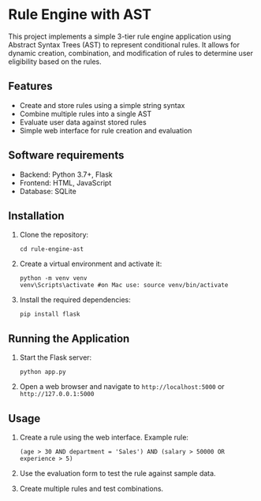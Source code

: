 
# Rule Engine with AST

This project implements a simple 3-tier rule engine application using Abstract Syntax Trees (AST) to represent conditional rules. It allows for dynamic creation, combination, and modification of rules to determine user eligibility based on the rules.

## Features

- Create and store rules using a simple string syntax
- Combine multiple rules into a single AST
- Evaluate user data against stored rules
- Simple web interface for rule creation and evaluation

## Software requirements

- Backend: Python 3.7+, Flask
- Frontend: HTML, JavaScript
- Database: SQLite

## Installation

1. Clone the repository:
   ```
   cd rule-engine-ast
   ```

2. Create a virtual environment and activate it:
   ```
   python -m venv venv
   venv\Scripts\activate #on Mac use: source venv/bin/activate 
   ```

3. Install the required dependencies:
   ```
   pip install flask
   ```

## Running the Application

1. Start the Flask server:
   ```
   python app.py
   ```

2. Open a web browser and navigate to `http://localhost:5000` or `http://127.0.0.1:5000`

## Usage

1. Create a rule using the web interface. Example rule:
   ```
   (age > 30 AND department = 'Sales') AND (salary > 50000 OR experience > 5)
   ```

2. Use the evaluation form to test the rule against sample data.

3. Create multiple rules and test combinations.